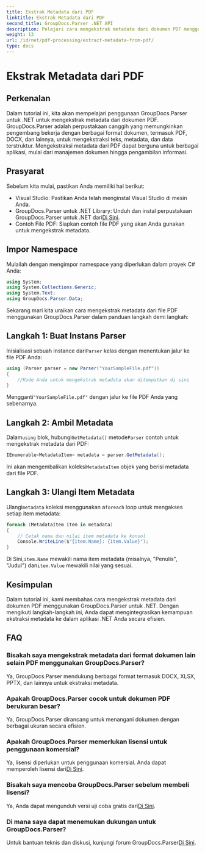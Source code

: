 ```yaml
---
title: Ekstrak Metadata dari PDF
linktitle: Ekstrak Metadata dari PDF
second_title: GroupDocs.Parser .NET API
description: Pelajari cara mengekstrak metadata dari dokumen PDF menggunakan GroupDocs.Parser untuk .NET. Panduan komprehensif ini mencakup petunjuk langkah demi langkah dan prasyarat.
weight: 13
url: /id/net/pdf-processing/extract-metadata-from-pdf/
type: docs
---
```

# Ekstrak Metadata dari PDF

## Perkenalan
Dalam tutorial ini, kita akan mempelajari penggunaan GroupDocs.Parser untuk .NET untuk mengekstrak metadata dari dokumen PDF. GroupDocs.Parser adalah perpustakaan canggih yang memungkinkan pengembang bekerja dengan berbagai format dokumen, termasuk PDF, DOCX, dan lainnya, untuk mengekstraksi teks, metadata, dan data terstruktur. Mengekstraksi metadata dari PDF dapat berguna untuk berbagai aplikasi, mulai dari manajemen dokumen hingga pengambilan informasi.
## Prasyarat
Sebelum kita mulai, pastikan Anda memiliki hal berikut:
- Visual Studio: Pastikan Anda telah menginstal Visual Studio di mesin Anda.
-  GroupDocs.Parser untuk .NET Library: Unduh dan instal perpustakaan GroupDocs.Parser untuk .NET dari[Di Sini](https://releases.groupdocs.com/parser/net/).
- Contoh File PDF: Siapkan contoh file PDF yang akan Anda gunakan untuk mengekstrak metadata.

## Impor Namespace
Mulailah dengan mengimpor namespace yang diperlukan dalam proyek C# Anda:
```csharp
using System;
using System.Collections.Generic;
using System.Text;
using GroupDocs.Parser.Data;
```

Sekarang mari kita uraikan cara mengekstrak metadata dari file PDF menggunakan GroupDocs.Parser dalam panduan langkah demi langkah:
## Langkah 1: Buat Instans Parser
 Inisialisasi sebuah instance dari`Parser` kelas dengan menentukan jalur ke file PDF Anda:
```csharp
using (Parser parser = new Parser("YourSampleFile.pdf"))
{
    //Kode Anda untuk mengekstrak metadata akan ditempatkan di sini
}
```
 Mengganti`"YourSampleFile.pdf"` dengan jalur ke file PDF Anda yang sebenarnya.
## Langkah 2: Ambil Metadata
 Dalam`using` blok, hubungi`GetMetadata()` metode`Parser` contoh untuk mengekstrak metadata dari PDF:
```csharp
IEnumerable<MetadataItem> metadata = parser.GetMetadata();
```
 Ini akan mengembalikan koleksi`MetadataItem` objek yang berisi metadata dari file PDF.
## Langkah 3: Ulangi Item Metadata
 Ulangi`metadata` koleksi menggunakan a`foreach` loop untuk mengakses setiap item metadata:
```csharp
foreach (MetadataItem item in metadata)
{
    // Cetak nama dan nilai item metadata ke konsol
    Console.WriteLine($"{item.Name}: {item.Value}");
}
```
 Di Sini,`item.Name` mewakili nama item metadata (misalnya, "Penulis", "Judul") dan`item.Value` mewakili nilai yang sesuai.

## Kesimpulan
Dalam tutorial ini, kami membahas cara mengekstrak metadata dari dokumen PDF menggunakan GroupDocs.Parser untuk .NET. Dengan mengikuti langkah-langkah ini, Anda dapat mengintegrasikan kemampuan ekstraksi metadata ke dalam aplikasi .NET Anda secara efisien.

## FAQ
### Bisakah saya mengekstrak metadata dari format dokumen lain selain PDF menggunakan GroupDocs.Parser?
Ya, GroupDocs.Parser mendukung berbagai format termasuk DOCX, XLSX, PPTX, dan lainnya untuk ekstraksi metadata.
### Apakah GroupDocs.Parser cocok untuk dokumen PDF berukuran besar?
Ya, GroupDocs.Parser dirancang untuk menangani dokumen dengan berbagai ukuran secara efisien.
### Apakah GroupDocs.Parser memerlukan lisensi untuk penggunaan komersial?
 Ya, lisensi diperlukan untuk penggunaan komersial. Anda dapat memperoleh lisensi dari[Di Sini](https://purchase.groupdocs.com/buy).
### Bisakah saya mencoba GroupDocs.Parser sebelum membeli lisensi?
 Ya, Anda dapat mengunduh versi uji coba gratis dari[Di Sini](https://releases.groupdocs.com/).
### Di mana saya dapat menemukan dukungan untuk GroupDocs.Parser?
 Untuk bantuan teknis dan diskusi, kunjungi forum GroupDocs.Parser[Di Sini](https://forum.groupdocs.com/c/parser/17).